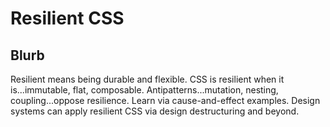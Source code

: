 # Resilient CSS

## Blurb

Resilient means being durable and flexible. CSS is resilient when it is...immutable, flat, composable. Antipatterns...mutation, nesting, coupling...oppose resilience. Learn via cause-and-effect examples. Design systems can apply resilient CSS via design destructuring and beyond.
